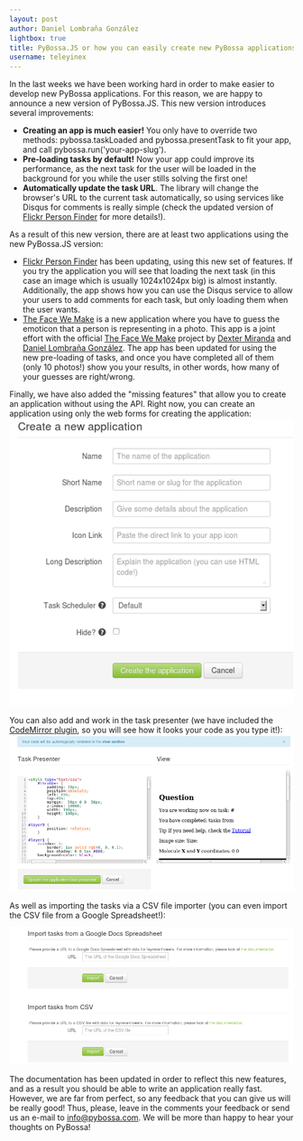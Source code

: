 ```yaml
---
layout: post
author: Daniel Lombraña González
lightbox: true
title: PyBossa.JS or how you can easily create new PyBossa applications
username: teleyinex
---
```


In the last weeks we have been working hard in order to make easier to develop new PyBossa applications. For this reason, we are happy to announce a new version of PyBossa.JS. This new version introduces several improvements:

 * **Creating an app is much easier!** You only have to override two methods: pybossa.taskLoaded and pybossa.presentTask to fit your app, and call pybossa.run('your-app-slug').
 *  **Pre-loading tasks by default!** Now your app could improve its performance, as the next task for the user will be loaded in the background for you while the user stills solving the first one!
 *  **Automatically update the task URL**. The library will change the browser's URL to the current task automatically, so using services like Disqus for comments is really simple (check the updated version of [Flickr Person Finder](http://crowdcrafting.org/app/flickrperson) for more details!).

As a result of this new version, there are at least two applications using the new PyBossa.JS version:

  * [Flickr Person Finder](http://crowdcrafting.org/app/flickrperson) has been updating, using this new set of features. If you try the application you will see that loading the next task (in this case an image which is usually 1024x1024px big) is almost instantly. Additionally, the app shows how you can use the Disqus service to allow your users to add comments for each task, but only loading them when the user wants.
  * [The Face We Make](http://crowdcrafting.org/app/thefacewemake) is a new application where you have to guess the emoticon that a person is representing in a photo. This app is a joint effort with the official [The Face We Make](http://thefacewemake.org/about/) project by [Dexter Miranda](http://dxtr.com/) and [Daniel Lombraña González](http://daniellombrana.es). The app has been updated for using the new pre-loading of tasks, and once you have completed all of them (only 10 photos!) show you your results, in other words, how many of your guesses are right/wrong.

Finally, we have also added the "missing features" that allow you to create an application without using the API. Right now, you can create an application using only the web forms for creating the application: 
<a rel="lightbox" title="Web form for creating an application" href="/img/pybossa-create-app.png">![Web form for creating an app](/img/pybossa-create-app.png)</a>

You can also add and work in the task presenter (we have included the [CodeMirror plugin](http://codemirror.net), so you will see how it looks your code as you type it!): 
<a rel="lightbox" title="Web form for editing the task presenter" href="/img/pybossa-task-presenter-editor.png">![Web form for editing the task presenter](/img/pybossa-task-presenter-editor.png)</a>

As well as importing the tasks via a CSV file importer (you can even import the CSV file from a Google Spreadsheet!):

<a rel="lightbox" title="Web form for importing tasks from a CSV file" href="/img/pybossa-csv-import.png">![Web form for importing tasks from a CSV file](/img/pybossa-csv-import.png)</a>

The documentation has been updated in order to reflect this new features, and as a result you should be able to write an application really fast. However, we are far from perfect, so any feedback that you can give us will be really good! Thus, please, leave in the comments your feedback or send us an e-mail to info@pybossa.com. We will be more than happy to hear your thoughts on PyBossa!
